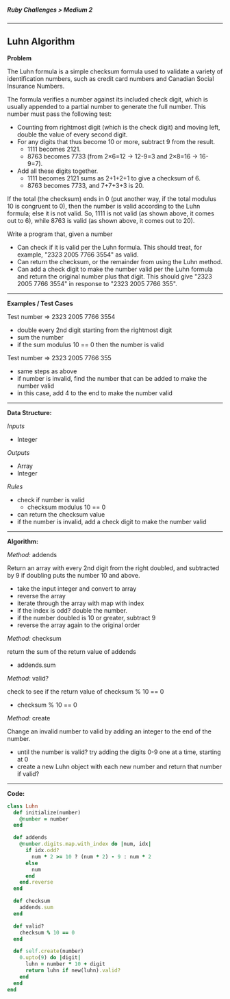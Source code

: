 ##### Ruby Challenges > Medium 2

---

## Luhn Algorithm

**Problem**

The Luhn formula is a simple checksum formula used to validate a variety of identification numbers, such as credit card numbers and Canadian Social Insurance Numbers.

The formula verifies a number against its included check digit, which is usually appended to a partial number to generate the full number. This number must pass the following test:

* Counting from rightmost digit (which is the check digit) and moving left, double the value of every second digit.
* For any digits that thus become 10 or more, subtract 9 from the result.
  * 1111 becomes 2121.
  * 8763 becomes 7733 (from 2×6=12 → 12-9=3 and 2×8=16 → 16-9=7).
* Add all these digits together.
  * 1111 becomes 2121 sums as 2+1+2+1 to give a checksum of 6.
  * 8763 becomes 7733, and 7+7+3+3 is 20.

If the total (the checksum) ends in 0 (put another way, if the total modulus 10 is congruent to 0), then the number is valid according to the Luhn formula; else it is not valid. So, 1111 is not valid (as shown above, it comes out to 6), while 8763 is valid (as shown above, it comes out to 20).

Write a program that, given a number

* Can check if it is valid per the Luhn formula. This should treat, for example, "2323 2005 7766 3554" as valid.
* Can return the checksum, or the remainder from using the Luhn method.
* Can add a check digit to make the number valid per the Luhn formula and return the original number plus that digit. This should give "2323 2005 7766 3554" in response to "2323 2005 7766 355".

---

**Examples / Test Cases**

Test number => 2323 2005 7766 3554
* double every 2nd digit starting from the rightmost digit
* sum the number
* if the sum modulus 10 == 0 then the number is valid

Test number => 2323 2005 7766 355
* same steps as above
* if number is invalid, find the number that can be added to make the number valid
* in this case, add 4 to the end to make the number valid

---

**Data Structure:**

_Inputs_

* Integer

_Outputs_

* Array
* Integer

_Rules_

* check if number is valid
  * checksum modulus 10 == 0
* can return the checksum value
* if the number is invalid, add a check digit to make the number valid

---

**Algorithm:**

_Method:_ addends

Return an array with every 2nd digit from the right doubled, and subtracted by 9 if doubling puts the number 10 and above.

* take the input integer and convert to array
* reverse the array
* iterate through the array with map with index
* if the index is odd? double the number.
* if the number doubled is 10 or greater, subtract 9
* reverse the array again to the original order

_Method:_ checksum

return the sum of the return value of addends
* addends.sum

_Method:_ valid?

check to see if the return value of checksum % 10 == 0
* checksum % 10 == 0

_Method:_ create

Change an invalid number to valid by adding an integer to the end of the number. 

* until the number is valid? try adding the digits 0-9 one at a time, starting at 0
* create a new Luhn object with each new number and return that number if valid?

---

**Code:**

```ruby
class Luhn
  def initialize(number)
    @number = number
  end

  def addends
    @number.digits.map.with_index do |num, idx|
      if idx.odd?
        num * 2 >= 10 ? (num * 2) - 9 : num * 2
      else
        num
      end
    end.reverse
  end

  def checksum
    addends.sum
  end

  def valid?
    checksum % 10 == 0
  end

  def self.create(number)
    0.upto(9) do |digit|
      luhn = number * 10 + digit
      return luhn if new(luhn).valid?
    end
  end
end
```

